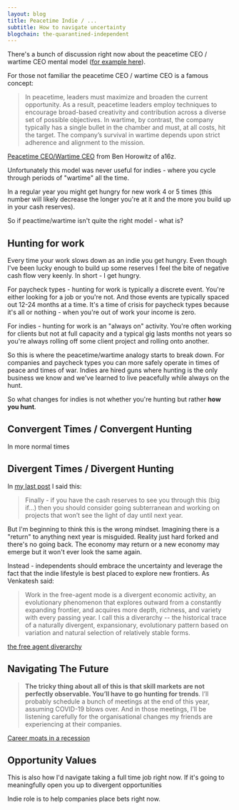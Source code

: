 ```yaml
---
layout: blog
title: Peacetime Indie / ...
subtitle: How to navigate uncertainty
blogchain: the-quarantined-independent
---
```


There's a bunch of discussion right now about the peacetime CEO / wartime CEO mental model ([for example here](https://taylorpearson.me/crisis-management-plan/)).

For those not familiar the peacetime CEO / wartime CEO is a famous concept:

>In peacetime, leaders must maximize and broaden the current opportunity. As a result, peacetime leaders employ techniques to encourage broad-based creativity and contribution across a diverse set of possible objectives. In wartime, by contrast, the company typically has a single bullet in the chamber and must, at all costs, hit the target. The company’s survival in wartime depends upon strict adherence and alignment to the mission.

[Peacetime CEO/Wartime CEO](https://a16z.com/2011/04/14/peacetime-ceowartime-ceo-2/) from Ben Horowitz of a16z.

Unfortunately this model was never useful for indies - where you cycle through periods of "wartime" all the time.

In a regular year you might get hungry for new work 4 or 5 times (this number will likely decrease the longer you're at it and the more you build up in your cash reserves).

So if peactime/wartime isn't quite the right model - what is?

## Hunting for work

Every time your work slows down as an indie you get hungry. Even though I've been lucky enough to build up some reserves I feel the bite of negative cash flow very keenly. In short - I get hungry.

For paycheck types - hunting for work is typically a discrete event. You're either looking for a job or you're not. And those events are typically spaced out 12-24 months at a time. It's a time of crisis for paycheck types because it's all or nothing - when you're out of work your income is zero.

For indies - hunting for work is an "always on" activity. You're often working for clients but not at full capacity and a typical gig lasts months not years so you're always rolling off some client project and rolling onto another.

So this is where the peacetime/wartime analogy starts to break down. For companies and paycheck types you can more safely operate in times of peace and times of war. Indies are hired guns where hunting is the only business we know and we've learned to live peacefully while always on the hunt.

So what changes for indies is not whether you're hunting but rather **how you hunt**.

## Convergent Times / Convergent Hunting

In more normal times 

## Divergent Times / Divergent Hunting

In [my last post](https://tomcritchlow.com/2020/04/08/the-quarantined-independent/) I said this:

>Finally - if you have the cash reserves to see you through this (big if…) then you should consider going subterranean and working on projects that won’t see the light of day until next year.

But I'm beginning to think this is the wrong mindset. Imagining there is a "return" to anything next year is misguided. Reality just hard forked and there's no going back. The economy may return or a new economy may emerge but it won't ever look the same again.

Instead - independents should embrace the uncertainty and leverage the fact that the indie lifestyle is best placed to explore new frontiers. As Venkatesh said:

>Work in the free-agent mode is a divergent economic activity, an evolutionary phenomenon that explores outward from a constantly expanding frontier, and acquires more depth, richness, and variety with every passing year. I call this a diverarchy -- the historical trace of a naturally divergent, expansionary, evolutionary pattern based on variation and natural selection of relatively stable forms.

[the free agent diverarchy](https://breakingsmart.substack.com/p/the-free-agent-diverarchy)

## Navigating The Future

> **The tricky thing about all of this is that skill markets are not perfectly observable. You’ll have to go hunting for trends**. I’ll probably schedule a bunch of meetings at the end of this year, assuming COVID-19 blows over. And in those meetings, I’ll be listening carefully for the organisational changes my friends are experiencing at their companies.

[Career moats in a recession](https://commoncog.com/blog/career-moats-in-recession/)



## Opportunity Values

This is also how I'd navigate taking a full time job right now. If it's going to meaningfully open you up to divergent opportunities



Indie role is to help companies place bets right now.